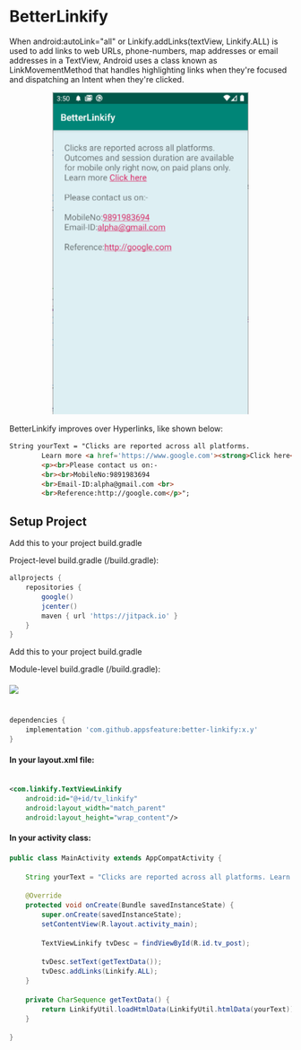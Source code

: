 # BetterLinkify 

When android:autoLink="all" or Linkify.addLinks(textView, Linkify.ALL) is used to add links to web URLs, phone-numbers, map addresses or email addresses in a TextView, Android uses a class known as LinkMovementMethod that handles highlighting links when they're focused and dispatching an Intent when they're clicked.

<p align="center">
  <img src="https://raw.githubusercontent.com/appsfeature/better-linkify/master/screenshots/preview.png" alt="Preview 1" width="350" /> 
</p>

BetterLinkify improves over Hyperlinks, like shown below:

```html 
String yourText = "Clicks are reported across all platforms. 
        Learn more <a href='https://www.google.com'><strong>Click here</strong></a> 
        <p><br>Please contact us on:- 
        <br><br>MobileNo:9891983694 
        <br>Email-ID:alpha@gmail.com <br>
        <br>Reference:http://google.com</p>";
```

  
## Setup Project

Add this to your project build.gradle

Project-level build.gradle (<project>/build.gradle):

``` gradle 
allprojects {
    repositories {
        google()
        jcenter() 
        maven { url 'https://jitpack.io' } 
    } 
}
```

Add this to your project build.gradle

Module-level build.gradle (<module>/build.gradle): 

#### [![](https://jitpack.io/v/appsfeature/better-linkify.svg)](https://jitpack.io/#appsfeature/better-linkify)
```gradle  

dependencies {
    implementation 'com.github.appsfeature:better-linkify:x.y'
} 
```
 

#### In your layout.xml file:
```xml 

<com.linkify.TextViewLinkify
    android:id="@+id/tv_linkify"
    android:layout_width="match_parent"
    android:layout_height="wrap_content"/>

```

#### In your activity class:
```java 
public class MainActivity extends AppCompatActivity {

    String yourText = "Clicks are reported across all platforms. Learn more <a href='https://www.google.com'><strong>Click here</strong></a> <p><br>Please contact us on:- <br><br>MobileNo:9891983694 <br>Email-ID:alpha@gmail.com <br><br>Reference:http://google.com</p>";

    @Override
    protected void onCreate(Bundle savedInstanceState) {
        super.onCreate(savedInstanceState);
        setContentView(R.layout.activity_main);

        TextViewLinkify tvDesc = findViewById(R.id.tv_post);

        tvDesc.setText(getTextData());
        tvDesc.addLinks(Linkify.ALL);
    }

    private CharSequence getTextData() {
        return LinkifyUtil.loadHtmlData(LinkifyUtil.htmlData(yourText));
    }

}
                                
```
 
